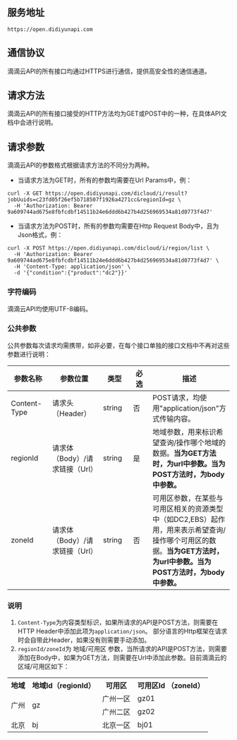 ## 服务地址

`https://open.didiyunapi.com`

## 通信协议

滴滴云API的所有接口均通过HTTPS进行通信，提供高安全性的通信通道。

## 请求方法

滴滴云API的所有接口接受的HTTP方法均为GET或POST中的一种，在具体API文档中会进行说明。

## 请求参数

滴滴云API的参数格式根据请求方法的不同分为两种。
- 当请求方法为GET时，所有的参数均需要在Url Params中，例：

```
curl -X GET https://open.didiyunapi.com/dicloud/i/result?jobUuids=c23fd05f26ef5b718507f1926a4271cc&regionId=gz \
  -H 'Authorization: Bearer 9a609744ad675e8fbfcdbf14511b24e6ddd6b427b4d256969534a81d0773f4d7'
```

- 当请求方法为POST时，所有的参数均需要在Http Request Body中，且为Json格式，例：

```
curl -X POST https://open.didiyunapi.com/dicloud/i/region/list \
  -H 'Authorization: Bearer 9a609744ad675e8fbfcdbf14511b24e6ddd6b427b4d256969534a81d0773f4d7' \
  -H 'Content-Type: application/json' \
  -d '{"condition":{"product":"dc2"}}'
```

### 字符编码

滴滴云API均使用UTF-8编码。

### 公共参数

公共参数每次请求均需携带，如非必要，在每个接口单独的接口文档中不再对这些参数进行说明：

<table>
    <thead>
    <tr>
        <th width="110px">参数名称</th>
        <th width="150px">参数位置</th>
        <th width="90px">类型</th>
        <th width="80px">必选</th>
        <th>描述</th>
    </tr>
    </thead>
    <tbody>
        <tr>
        <td>Content-Type</td>
        <td>请求头（Header）</td>
        <td>string</td>
        <td>否</td>
        <td>POST请求，均使用"application/json"方式传输内容。</td>
        </tr>
        <tr>
        <td>regionId</td>
        <td>请求体（Body）/请求链接（Url）</td>
        <td>string</td>
        <td>是</td>
        <td>地域参数，用来标识希望查询/操作哪个地域的数据。<strong>当为GET方法时，为url中参数。当为POST方法时，为body中参数。</strong></td>
        </tr>
        <tr>
        <td>zoneId</td>
        <td>请求体（Body）/请求链接（Url）</td>
        <td>string</td>
        <td>否</td>
        <td>可用区参数，在某些与可用区相关的资源类型中（如DC2,EBS）起作用，用来表示希望查询/操作哪个可用区的数据。<strong>当为GET方法时，为url中参数。当为POST方法时，为body中参数。</strong></td>
        </tr>
    </tbody>
</table>

### 说明
1. `Content-Type`为内容类型标识，如果所请求的API是POST方法，则需要在HTTP Header中添加此项为`application/json`。
部分语言的Http框架在请求时会自带此Header，如果没有则需要手动添加。
2. `regionId/zoneId`为 地域/可用区 参数，当所请求的API是POST方法，则需要添加在Body中，如果为GET方法，则需要在Url中添加此参数。目前滴滴云的区域/可用区如下：

<table>
<tr>
	<th> 地域 </th>
	<th> 地域Id（regionId） </th>
	<th> 可用区 </th>
	<th> 可用区Id （zoneId）</th>
</tr>
<tr>
	<td rowspan="2"> 广州 </td>
	<td rowspan="2" > gz </td>
	<td> 广州一区</td>
	<td> gz01</td>
</tr>
<tr>
	<td> 广州二区</td>
	<td> gz02 </td>
</tr>
<tr>
	<td rowspan="1"> 北京</td>
	<td rowspan="1" > bj</td>
	<td> 北京一区 </td>
	<td> bj01 </td>
</tr>
</table>